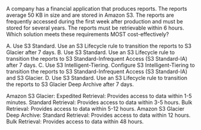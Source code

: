 A company has a financial application that produces reports. The reports average 50 KB in size and are stored in Amazon S3. The reports are frequently accessed during the first week after production and must be stored for several years. The reports must be retrievable within 6 hours. Which solution meets these requirements MOST cost-effectively? 

A. Use S3 Standard. Use an S3 Lifecycle rule to transition the reports to S3 Glacier after 7 days. 
B. Use S3 Standard. Use an S3 Lifecycle rule to transition the reports to S3 Standard-Infrequent Access (S3 Standard-IA) after 7 days. 
C. Use S3 Intelligent-Tiering. Configure S3 Intelligent-Tiering to transition the reports to S3 Standard-Infrequent Access (S3 Standard-IA) and S3 Glacier. 
D. Use S3 Standard. Use an S3 Lifecycle rule to transition the reports to S3 Glacier Deep Archive after 7 days.

Amazon S3 Glacier: 
Expedited Retrieval: Provides access to data within 1-5 minutes. 
Standard Retrieval: Provides access to data within 3-5 hours. 
Bulk Retrieval: Provides access to data within 5-12 hours. 
Amazon S3 Glacier Deep Archive: 
Standard Retrieval: Provides access to data within 12 hours. 
Bulk Retrieval: Provides access to data within 48 hours.